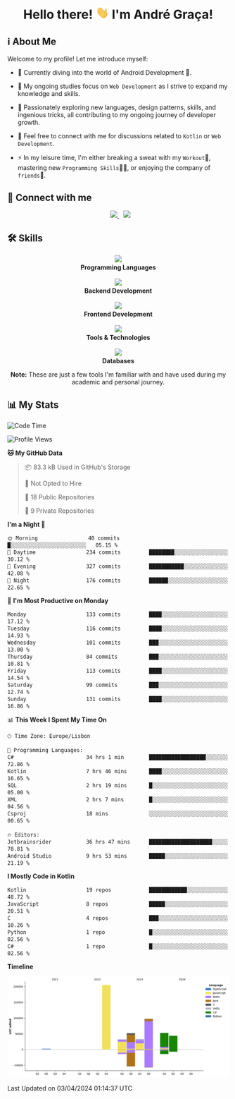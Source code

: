 <h1 align="center">Hello there! <img src="https://raw.githubusercontent.com/ABSphreak/ABSphreak/master/gifs/Hi.gif" width="30"> I'm André Graça!</h1>

## ℹ️ About Me

Welcome to my profile! Let me introduce myself:

- 🔭 Currently diving into the world of Android Development 📱.

- 🌱 My ongoing studies focus on `Web Development` as I strive to expand my knowledge and skills.
 
- 🚀 Passionately exploring new languages, design patterns, skills, and ingenious tricks, all contributing to my ongoing journey of developer growth.

- 💬 Feel free to connect with me for discussions related to `Kotlin` or `Web Development`.

- ⚡ In my leisure time, I'm either breaking a sweat with my `Workout`💪, mastering new `Programming Skills`👨‍💻, or enjoying the company of `friends`👥.

## 🤝 Connect with me

<p align="center">
  <a style="margin-left: 10px;" target="_blank" href="mailto:sindrome.gracinha@gmail.com">
    <img width="50px" src="https://play-lh.googleusercontent.com/KSuaRLiI_FlDP8cM4MzJ23ml3og5Hxb9AapaGTMZ2GgR103mvJ3AAnoOFz1yheeQBBI">
  </a>
  <a style="margin-left: 10px;" target="_blank" href="https://twitter.com/Andre_Graca3">
    <img src="https://skillicons.dev/icons?i=twitter">
  </a>
</p>

## 🛠️ Skills

<div align="center">
  <p align="center">
    <img src="https://skillicons.dev/icons?i=kotlin,java,js,ts,python,c&perline=6" /><br/>
    <b>Programming Languages</b><br/><br/>
    <img src="https://skillicons.dev/icons?i=spring,nodejs,express&perline=5" /><br/>
    <b>Backend Development</b><br/><br/>
    <img src="https://skillicons.dev/icons?i=react,nextjs,html,css,bootstrap,tailwind&perline=6" /><br/>
    <b>Frontend Development</b><br/><br/>
    <img src="https://skillicons.dev/icons?i=docker,linux,bash,git,github,androidstudio,jenkins,postman&perline=9" /><br/>
    <b>Tools & Technologies</b><br/><br/>
    <img src="https://skillicons.dev/icons?i=postgres,mongodb&perline=2" /><br/>
    <b>Databases</b>
  </p> 
  <p align="center"><b>Note:</b> These are just a few tools I'm familiar with and have used during my academic and personal journey.</p>
</div>

## 📊 My Stats

<!--START_SECTION:waka-->
![Code Time](http://img.shields.io/badge/Code%20Time-805%20hrs%2041%20mins-blue)

![Profile Views](http://img.shields.io/badge/Profile%20Views-0-blue)

**🐱 My GitHub Data** 

> 📦 83.3 kB Used in GitHub's Storage 
 > 
> 🚫 Not Opted to Hire
 > 
> 📜 18 Public Repositories 
 > 
> 🔑 9 Private Repositories 
 > 
**I'm a Night 🦉** 

```text
🌞 Morning                40 commits          █░░░░░░░░░░░░░░░░░░░░░░░░   05.15 % 
🌆 Daytime                234 commits         ████████░░░░░░░░░░░░░░░░░   30.12 % 
🌃 Evening                327 commits         ███████████░░░░░░░░░░░░░░   42.08 % 
🌙 Night                  176 commits         ██████░░░░░░░░░░░░░░░░░░░   22.65 % 
```
📅 **I'm Most Productive on Monday** 

```text
Monday                   133 commits         ████░░░░░░░░░░░░░░░░░░░░░   17.12 % 
Tuesday                  116 commits         ████░░░░░░░░░░░░░░░░░░░░░   14.93 % 
Wednesday                101 commits         ███░░░░░░░░░░░░░░░░░░░░░░   13.00 % 
Thursday                 84 commits          ███░░░░░░░░░░░░░░░░░░░░░░   10.81 % 
Friday                   113 commits         ████░░░░░░░░░░░░░░░░░░░░░   14.54 % 
Saturday                 99 commits          ███░░░░░░░░░░░░░░░░░░░░░░   12.74 % 
Sunday                   131 commits         ████░░░░░░░░░░░░░░░░░░░░░   16.86 % 
```


📊 **This Week I Spent My Time On** 

```text
🕑︎ Time Zone: Europe/Lisbon

💬 Programming Languages: 
C#                       34 hrs 1 min        ██████████████████░░░░░░░   72.86 % 
Kotlin                   7 hrs 46 mins       ████░░░░░░░░░░░░░░░░░░░░░   16.65 % 
SQL                      2 hrs 19 mins       █░░░░░░░░░░░░░░░░░░░░░░░░   05.00 % 
XML                      2 hrs 7 mins        █░░░░░░░░░░░░░░░░░░░░░░░░   04.56 % 
Csproj                   18 mins             ░░░░░░░░░░░░░░░░░░░░░░░░░   00.65 % 

🔥 Editors: 
Jetbrainsrider           36 hrs 47 mins      ████████████████████░░░░░   78.81 % 
Android Studio           9 hrs 53 mins       █████░░░░░░░░░░░░░░░░░░░░   21.19 % 
```

**I Mostly Code in Kotlin** 

```text
Kotlin                   19 repos            ████████████░░░░░░░░░░░░░   48.72 % 
JavaScript               8 repos             █████░░░░░░░░░░░░░░░░░░░░   20.51 % 
C                        4 repos             ███░░░░░░░░░░░░░░░░░░░░░░   10.26 % 
Python                   1 repo              █░░░░░░░░░░░░░░░░░░░░░░░░   02.56 % 
C#                       1 repo              █░░░░░░░░░░░░░░░░░░░░░░░░   02.56 % 
```



**Timeline**

![Lines of Code chart](https://raw.githubusercontent.com/AndreGraca3/AndreGraca3/main/assets/bar_graph.png)


 Last Updated on 03/04/2024 01:14:37 UTC
<!--END_SECTION:waka-->
